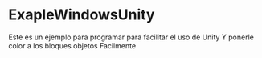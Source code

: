 # ExapleWindowsUnity
Este es un ejemplo para programar para facilitar el uso de Unity
Y ponerle color a los bloques objetos Facilmente
